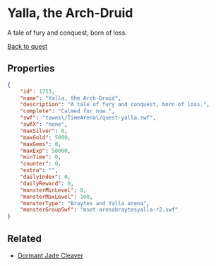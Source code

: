 # Yalla, the Arch-Druid

A tale of fury and conquest, born of loss.

[Back to quest](../quests.md)

## Properties

```json
{
    "id": 1753,
    "name": "Yalla, the Arch-Druid",
    "description": "A tale of fury and conquest, born of loss.",
    "complete": "Calmed for now.",
    "swf": "towns\/TimeArena\/quest-yalla.swf",
    "swfX": "none",
    "maxSilver": 0,
    "maxGold": 5000,
    "maxGems": 0,
    "maxExp": 50000,
    "minTime": 0,
    "counter": 0,
    "extra": "",
    "dailyIndex": 0,
    "dailyReward": 0,
    "monsterMinLevel": 0,
    "monsterMaxLevel": 100,
    "monsterType": "Braytes and Yalla arena",
    "monsterGroupSwf": "mset-arenabraytesyalla-r2.swf"
}
```

## Related

- [Dormant Jade Cleaver](../items/19949-dormant-jade-cleaver.md)


